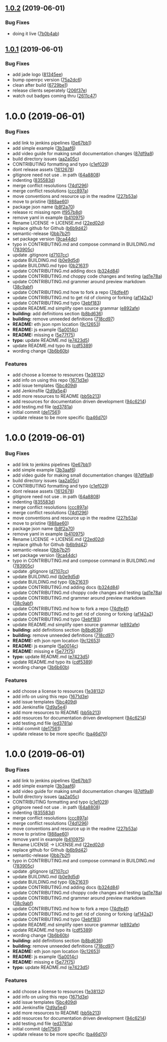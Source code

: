 ## [1.0.2](https://github.com/etclabscore/jade-service-runner/compare/1.0.1...1.0.2) (2019-06-01)


### Bug Fixes

* doing it live ([7b0b4ab](https://github.com/etclabscore/jade-service-runner/commit/7b0b4ab))

## [1.0.1](https://github.com/etclabscore/jade-service-runner/compare/1.0.0...1.0.1) (2019-06-01)


### Bug Fixes

* add jade logo ([81345ee](https://github.com/etclabscore/jade-service-runner/commit/81345ee))
* bump openrpc version ([75a2dc6](https://github.com/etclabscore/jade-service-runner/commit/75a2dc6))
* clean after build ([6729be1](https://github.com/etclabscore/jade-service-runner/commit/6729be1))
* release clients seperately ([206f37e](https://github.com/etclabscore/jade-service-runner/commit/206f37e))
* watch out badges coming thru ([2611c47](https://github.com/etclabscore/jade-service-runner/commit/2611c47))

# 1.0.0 (2019-06-01)


### Bug Fixes

* add link to jenkins pipelines ([0e67bb1](https://github.com/etclabscore/jade-service-runner/commit/0e67bb1))
* add simple example ([3b3aaf6](https://github.com/etclabscore/jade-service-runner/commit/3b3aaf6))
* add video guide for making small documentation changes ([87df9a8](https://github.com/etclabscore/jade-service-runner/commit/87df9a8))
* build directory issues ([aa2a05c](https://github.com/etclabscore/jade-service-runner/commit/aa2a05c))
* CONTRIBUTING formatting and typo ([c1ef029](https://github.com/etclabscore/jade-service-runner/commit/c1ef029))
* dont release assets ([1612678](https://github.com/etclabscore/jade-service-runner/commit/1612678))
* gitignore need not use . in path ([64a8808](https://github.com/etclabscore/jade-service-runner/commit/64a8808))
* indenting ([835583d](https://github.com/etclabscore/jade-service-runner/commit/835583d))
* merge conflict resolutions ([74d1296](https://github.com/etclabscore/jade-service-runner/commit/74d1296))
* merge conflict resolutions ([ccc897a](https://github.com/etclabscore/jade-service-runner/commit/ccc897a))
* move conventions and resource up in the readme ([227b53a](https://github.com/etclabscore/jade-service-runner/commit/227b53a))
* move to pristine ([988ae60](https://github.com/etclabscore/jade-service-runner/commit/988ae60))
* package json name ([b8f2a70](https://github.com/etclabscore/jade-service-runner/commit/b8f2a70))
* release rc missing npm ([f957b8d](https://github.com/etclabscore/jade-service-runner/commit/f957b8d))
* remove yaml in example ([b410975](https://github.com/etclabscore/jade-service-runner/commit/b410975))
* Rename LICENSE -> LICENSE.md ([22ed02d](https://github.com/etclabscore/jade-service-runner/commit/22ed02d))
* replace github for Github ([b6b9d42](https://github.com/etclabscore/jade-service-runner/commit/b6b9d42))
* semantic-release ([0bb7b2f](https://github.com/etclabscore/jade-service-runner/commit/0bb7b2f))
* set package version ([9ca44dc](https://github.com/etclabscore/jade-service-runner/commit/9ca44dc))
* typo in CONTRIBUTING.md and compose command in BUILDING.md ([783905c](https://github.com/etclabscore/jade-service-runner/commit/783905c))
* update .gitignore ([d7107cc](https://github.com/etclabscore/jade-service-runner/commit/d7107cc))
* update BUILDING.md ([b0e9d5d](https://github.com/etclabscore/jade-service-runner/commit/b0e9d5d))
* update BUILDING.md typo ([0b21631](https://github.com/etclabscore/jade-service-runner/commit/0b21631))
* update CONTRIBUTING.md adding docs ([b324d84](https://github.com/etclabscore/jade-service-runner/commit/b324d84))
* update CONTRIBUTING.md choppy code changes and testing ([ad1e78a](https://github.com/etclabscore/jade-service-runner/commit/ad1e78a))
* update CONTRIBUTING.md grammer around preview markdown ([38c9abf](https://github.com/etclabscore/jade-service-runner/commit/38c9abf))
* update CONTRIBUTING.md how to fork a repo ([74dfe4f](https://github.com/etclabscore/jade-service-runner/commit/74dfe4f))
* update CONTRIBUTING.md to get rid of cloning or forking ([af142a2](https://github.com/etclabscore/jade-service-runner/commit/af142a2))
* update CONTRIBUTING.md typo ([3ebf183](https://github.com/etclabscore/jade-service-runner/commit/3ebf183))
* update README.md simplify open source grammar ([e892afe](https://github.com/etclabscore/jade-service-runner/commit/e892afe))
* **building:** add definitions section ([b8bd636](https://github.com/etclabscore/jade-service-runner/commit/b8bd636))
* **building:** remove unneeded definitions ([718cd97](https://github.com/etclabscore/jade-service-runner/commit/718cd97))
* **README:** eth json npm location ([9c12653](https://github.com/etclabscore/jade-service-runner/commit/9c12653))
* **README:** js example ([5a0014c](https://github.com/etclabscore/jade-service-runner/commit/5a0014c))
* **README:** missing e ([5e77f75](https://github.com/etclabscore/jade-service-runner/commit/5e77f75))
* **typo:** update README.md ([e7423d5](https://github.com/etclabscore/jade-service-runner/commit/e7423d5))
* update README.md typo its ([cdf5389](https://github.com/etclabscore/jade-service-runner/commit/cdf5389))
* wording change ([3b6b60b](https://github.com/etclabscore/jade-service-runner/commit/3b6b60b))


### Features

* add choose a license to resources ([1e38132](https://github.com/etclabscore/jade-service-runner/commit/1e38132))
* add info on using this repo ([1671d3e](https://github.com/etclabscore/jade-service-runner/commit/1671d3e))
* add issue templates ([5bc409d](https://github.com/etclabscore/jade-service-runner/commit/5bc409d))
* add Jenkinsfile ([2d9a5e4](https://github.com/etclabscore/jade-service-runner/commit/2d9a5e4))
* add more resources to README ([bb5b213](https://github.com/etclabscore/jade-service-runner/commit/bb5b213))
* add resources for documentation driven development ([94c6214](https://github.com/etclabscore/jade-service-runner/commit/94c6214))
* add testing.md file ([ed3781a](https://github.com/etclabscore/jade-service-runner/commit/ed3781a))
* initial commit ([de17561](https://github.com/etclabscore/jade-service-runner/commit/de17561))
* update release to be more specific ([ba46d70](https://github.com/etclabscore/jade-service-runner/commit/ba46d70))

# 1.0.0 (2019-06-01)


### Bug Fixes

* add link to jenkins pipelines ([0e67bb1](https://github.com/etclabscore/jade-service-runner/commit/0e67bb1))
* add simple example ([3b3aaf6](https://github.com/etclabscore/jade-service-runner/commit/3b3aaf6))
* add video guide for making small documentation changes ([87df9a8](https://github.com/etclabscore/jade-service-runner/commit/87df9a8))
* build directory issues ([aa2a05c](https://github.com/etclabscore/jade-service-runner/commit/aa2a05c))
* CONTRIBUTING formatting and typo ([c1ef029](https://github.com/etclabscore/jade-service-runner/commit/c1ef029))
* dont release assets ([1612678](https://github.com/etclabscore/jade-service-runner/commit/1612678))
* gitignore need not use . in path ([64a8808](https://github.com/etclabscore/jade-service-runner/commit/64a8808))
* indenting ([835583d](https://github.com/etclabscore/jade-service-runner/commit/835583d))
* merge conflict resolutions ([ccc897a](https://github.com/etclabscore/jade-service-runner/commit/ccc897a))
* merge conflict resolutions ([74d1296](https://github.com/etclabscore/jade-service-runner/commit/74d1296))
* move conventions and resource up in the readme ([227b53a](https://github.com/etclabscore/jade-service-runner/commit/227b53a))
* move to pristine ([988ae60](https://github.com/etclabscore/jade-service-runner/commit/988ae60))
* package json name ([b8f2a70](https://github.com/etclabscore/jade-service-runner/commit/b8f2a70))
* remove yaml in example ([b410975](https://github.com/etclabscore/jade-service-runner/commit/b410975))
* Rename LICENSE -> LICENSE.md ([22ed02d](https://github.com/etclabscore/jade-service-runner/commit/22ed02d))
* replace github for Github ([b6b9d42](https://github.com/etclabscore/jade-service-runner/commit/b6b9d42))
* semantic-release ([0bb7b2f](https://github.com/etclabscore/jade-service-runner/commit/0bb7b2f))
* set package version ([9ca44dc](https://github.com/etclabscore/jade-service-runner/commit/9ca44dc))
* typo in CONTRIBUTING.md and compose command in BUILDING.md ([783905c](https://github.com/etclabscore/jade-service-runner/commit/783905c))
* update .gitignore ([d7107cc](https://github.com/etclabscore/jade-service-runner/commit/d7107cc))
* update BUILDING.md ([b0e9d5d](https://github.com/etclabscore/jade-service-runner/commit/b0e9d5d))
* update BUILDING.md typo ([0b21631](https://github.com/etclabscore/jade-service-runner/commit/0b21631))
* update CONTRIBUTING.md adding docs ([b324d84](https://github.com/etclabscore/jade-service-runner/commit/b324d84))
* update CONTRIBUTING.md choppy code changes and testing ([ad1e78a](https://github.com/etclabscore/jade-service-runner/commit/ad1e78a))
* update CONTRIBUTING.md grammer around preview markdown ([38c9abf](https://github.com/etclabscore/jade-service-runner/commit/38c9abf))
* update CONTRIBUTING.md how to fork a repo ([74dfe4f](https://github.com/etclabscore/jade-service-runner/commit/74dfe4f))
* update CONTRIBUTING.md to get rid of cloning or forking ([af142a2](https://github.com/etclabscore/jade-service-runner/commit/af142a2))
* update CONTRIBUTING.md typo ([3ebf183](https://github.com/etclabscore/jade-service-runner/commit/3ebf183))
* update README.md simplify open source grammar ([e892afe](https://github.com/etclabscore/jade-service-runner/commit/e892afe))
* **building:** add definitions section ([b8bd636](https://github.com/etclabscore/jade-service-runner/commit/b8bd636))
* **building:** remove unneeded definitions ([718cd97](https://github.com/etclabscore/jade-service-runner/commit/718cd97))
* **README:** eth json npm location ([9c12653](https://github.com/etclabscore/jade-service-runner/commit/9c12653))
* **README:** js example ([5a0014c](https://github.com/etclabscore/jade-service-runner/commit/5a0014c))
* **README:** missing e ([5e77f75](https://github.com/etclabscore/jade-service-runner/commit/5e77f75))
* **typo:** update README.md ([e7423d5](https://github.com/etclabscore/jade-service-runner/commit/e7423d5))
* update README.md typo its ([cdf5389](https://github.com/etclabscore/jade-service-runner/commit/cdf5389))
* wording change ([3b6b60b](https://github.com/etclabscore/jade-service-runner/commit/3b6b60b))


### Features

* add choose a license to resources ([1e38132](https://github.com/etclabscore/jade-service-runner/commit/1e38132))
* add info on using this repo ([1671d3e](https://github.com/etclabscore/jade-service-runner/commit/1671d3e))
* add issue templates ([5bc409d](https://github.com/etclabscore/jade-service-runner/commit/5bc409d))
* add Jenkinsfile ([2d9a5e4](https://github.com/etclabscore/jade-service-runner/commit/2d9a5e4))
* add more resources to README ([bb5b213](https://github.com/etclabscore/jade-service-runner/commit/bb5b213))
* add resources for documentation driven development ([94c6214](https://github.com/etclabscore/jade-service-runner/commit/94c6214))
* add testing.md file ([ed3781a](https://github.com/etclabscore/jade-service-runner/commit/ed3781a))
* initial commit ([de17561](https://github.com/etclabscore/jade-service-runner/commit/de17561))
* update release to be more specific ([ba46d70](https://github.com/etclabscore/jade-service-runner/commit/ba46d70))

# 1.0.0 (2019-06-01)


### Bug Fixes

* add link to jenkins pipelines ([0e67bb1](https://github.com/etclabscore/jade-service-runner/commit/0e67bb1))
* add simple example ([3b3aaf6](https://github.com/etclabscore/jade-service-runner/commit/3b3aaf6))
* add video guide for making small documentation changes ([87df9a8](https://github.com/etclabscore/jade-service-runner/commit/87df9a8))
* build directory issues ([aa2a05c](https://github.com/etclabscore/jade-service-runner/commit/aa2a05c))
* CONTRIBUTING formatting and typo ([c1ef029](https://github.com/etclabscore/jade-service-runner/commit/c1ef029))
* gitignore need not use . in path ([64a8808](https://github.com/etclabscore/jade-service-runner/commit/64a8808))
* indenting ([835583d](https://github.com/etclabscore/jade-service-runner/commit/835583d))
* merge conflict resolutions ([ccc897a](https://github.com/etclabscore/jade-service-runner/commit/ccc897a))
* merge conflict resolutions ([74d1296](https://github.com/etclabscore/jade-service-runner/commit/74d1296))
* move conventions and resource up in the readme ([227b53a](https://github.com/etclabscore/jade-service-runner/commit/227b53a))
* move to pristine ([988ae60](https://github.com/etclabscore/jade-service-runner/commit/988ae60))
* remove yaml in example ([b410975](https://github.com/etclabscore/jade-service-runner/commit/b410975))
* Rename LICENSE -> LICENSE.md ([22ed02d](https://github.com/etclabscore/jade-service-runner/commit/22ed02d))
* replace github for Github ([b6b9d42](https://github.com/etclabscore/jade-service-runner/commit/b6b9d42))
* semantic-release ([0bb7b2f](https://github.com/etclabscore/jade-service-runner/commit/0bb7b2f))
* typo in CONTRIBUTING.md and compose command in BUILDING.md ([783905c](https://github.com/etclabscore/jade-service-runner/commit/783905c))
* update .gitignore ([d7107cc](https://github.com/etclabscore/jade-service-runner/commit/d7107cc))
* update BUILDING.md ([b0e9d5d](https://github.com/etclabscore/jade-service-runner/commit/b0e9d5d))
* update BUILDING.md typo ([0b21631](https://github.com/etclabscore/jade-service-runner/commit/0b21631))
* update CONTRIBUTING.md adding docs ([b324d84](https://github.com/etclabscore/jade-service-runner/commit/b324d84))
* update CONTRIBUTING.md choppy code changes and testing ([ad1e78a](https://github.com/etclabscore/jade-service-runner/commit/ad1e78a))
* update CONTRIBUTING.md grammer around preview markdown ([38c9abf](https://github.com/etclabscore/jade-service-runner/commit/38c9abf))
* update CONTRIBUTING.md how to fork a repo ([74dfe4f](https://github.com/etclabscore/jade-service-runner/commit/74dfe4f))
* update CONTRIBUTING.md to get rid of cloning or forking ([af142a2](https://github.com/etclabscore/jade-service-runner/commit/af142a2))
* update CONTRIBUTING.md typo ([3ebf183](https://github.com/etclabscore/jade-service-runner/commit/3ebf183))
* update README.md simplify open source grammar ([e892afe](https://github.com/etclabscore/jade-service-runner/commit/e892afe))
* update README.md typo its ([cdf5389](https://github.com/etclabscore/jade-service-runner/commit/cdf5389))
* wording change ([3b6b60b](https://github.com/etclabscore/jade-service-runner/commit/3b6b60b))
* **building:** add definitions section ([b8bd636](https://github.com/etclabscore/jade-service-runner/commit/b8bd636))
* **building:** remove unneeded definitions ([718cd97](https://github.com/etclabscore/jade-service-runner/commit/718cd97))
* **README:** eth json npm location ([9c12653](https://github.com/etclabscore/jade-service-runner/commit/9c12653))
* **README:** js example ([5a0014c](https://github.com/etclabscore/jade-service-runner/commit/5a0014c))
* **README:** missing e ([5e77f75](https://github.com/etclabscore/jade-service-runner/commit/5e77f75))
* **typo:** update README.md ([e7423d5](https://github.com/etclabscore/jade-service-runner/commit/e7423d5))


### Features

* add choose a license to resources ([1e38132](https://github.com/etclabscore/jade-service-runner/commit/1e38132))
* add info on using this repo ([1671d3e](https://github.com/etclabscore/jade-service-runner/commit/1671d3e))
* add issue templates ([5bc409d](https://github.com/etclabscore/jade-service-runner/commit/5bc409d))
* add Jenkinsfile ([2d9a5e4](https://github.com/etclabscore/jade-service-runner/commit/2d9a5e4))
* add more resources to README ([bb5b213](https://github.com/etclabscore/jade-service-runner/commit/bb5b213))
* add resources for documentation driven development ([94c6214](https://github.com/etclabscore/jade-service-runner/commit/94c6214))
* add testing.md file ([ed3781a](https://github.com/etclabscore/jade-service-runner/commit/ed3781a))
* initial commit ([de17561](https://github.com/etclabscore/jade-service-runner/commit/de17561))
* update release to be more specific ([ba46d70](https://github.com/etclabscore/jade-service-runner/commit/ba46d70))

